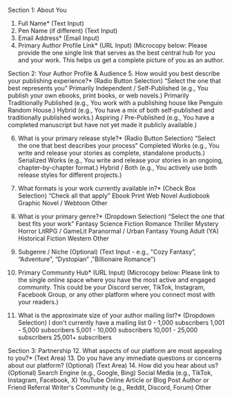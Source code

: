 Section 1: About You
1. Full Name* (Text Input)
2. Pen Name (if different) (Text Input)
3. Email Address* (Email Input)
4. Primary Author Profile Link* (URL Input)
(Microcopy below: Please provide the one single link that serves as the best central hub for you and your work. This helps us get a complete picture of you as an author.

Section 2: Your Author Profile & Audience
5. How would you best describe your publishing experience?* (Radio Button Selection)
“Select the one that best represents you”
Primarily Independent / Self-Published (e.g., You publish your own ebooks, print books, or web novels.)
Primarily Traditionally Published (e.g., You work with a publishing house like Penguin Random House.)
Hybrid (e.g., You have a mix of both self-published and traditionally published works.)
Aspiring / Pre-Published (e.g., You have a completed manuscript but have not yet made it publicly available.)

6. What is your primary release style?* (Radio Button Selection)
“Select the one that best describes your process”
Completed Works (e.g., You write and release your stories as complete, standalone products.)
Serialized Works (e.g., You write and release your stories in an ongoing, chapter-by-chapter format.)
Hybrid / Both (e.g., You actively use both release styles for different projects.)

7. What formats is your work currently available in?* (Check Box Selection)
“Check all that apply”
Ebook
Print
Web Novel
Audiobook
Graphic Novel / Webtoon
Other

8. What is your primary genre?* (Dropdown Selection)
“Select the one that best fits your work”
Fantasy
Science Fiction
Romance
Thriller
Mystery
Horror
LitRPG / GameLit
Paranormal / Urban Fantasy
Young Adult (YA)
Historical Fiction
Western
Other

9. Subgenre / Niche (Optional) (Text Input - e.g., "Cozy Fantasy”, “Adventure”, “Dystopian” ,"Billionaire Romance")

10. Primary Community Hub* (URL Input)
(Microcopy below: Please link to the single online space where you have the most active and engaged community. This could be your Discord server, TikTok, Instagram, Facebook Group, or any other platform where you connect most with your readers.)

11. What is the approximate size of your author mailing list?* (Dropdown Selection)
I don't currently have a mailing list
0 - 1,000 subscribers
1,001 - 5,000 subscribers
5,001 - 10,000 subscribers
10,001 - 25,000 subscribers
25,001+ subscribers


Section 3: Partnership
12. What aspects of our platform are most appealing to you?* (Text Area)
13. Do you have any immediate questions or concerns about our platform? (Optional) (Text Area) 
14. How did you hear about us? (Optional)
Search Engine (e.g., Google, Bing)
Social Media (e.g., TikTok, Instagram, Facebook, X)
YouTube
Online Article or Blog Post
Author or Friend Referral
Writer's Community (e.g., Reddit, Discord, Forum)
Other
